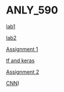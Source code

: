 # ANLY_590

[lab1](https://github.com/liruizhe1995/ANLY_590/blob/master/ffnn_1_lab%20(1).ipynb)

[lab2](https://github.com/liruizhe1995/ANLY_590/blob/master/Lab2_ffnn_part2%20(1).ipynb)

[Assignment 1](https://github.com/liruizhe1995/ANLY_590/blob/master/HW1.ipynb)

[tf and keras](https://github.com/liruizhe1995/ANLY_590/blob/master/tf_and_keras%20(1).ipynb)

[Assignment 2](https://github.com/liruizhe1995/ANLY_590/blob/master/asssignment2%20(2).ipynb)

[CNN](https://github.com/liruizhe1995/ANLY_590/blob/master/asssignment2%20(2).ipynb))
